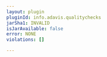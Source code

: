 ```yaml
---
layout: plugin
pluginId: info.adavis.qualitychecks
jarSha1: INVALID
isJarAvailable: false
error: NONE
violations: []

---
```

